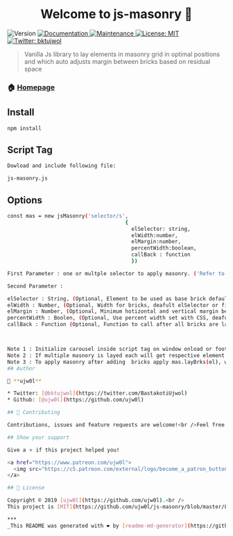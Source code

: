 <h1 align="center">Welcome to js-masonry 👋</h1>
<p>
  <img alt="Version" src="https://img.shields.io/badge/version-1.0.1-blue.svg?cacheSeconds=2592000" />
  <a href="https://github.com/ujw0l/js-masonry#readme" target="_blank">
    <img alt="Documentation" src="https://img.shields.io/badge/documentation-yes-brightgreen.svg" />
  </a>
  <a href="https://github.com/ujw0l/js-masonry/graphs/commit-activity" target="_blank">
    <img alt="Maintenance" src="https://img.shields.io/badge/Maintained%3F-yes-green.svg" />
  </a>
  <a href="https://github.com/ujw0l/js-masonry/blob/master/LICENSE" target="_blank">
    <img alt="License: MIT" src="https://img.shields.io/badge/License-MIT-yellow.svg" />
  </a>
  <a href="https://twitter.com/BastakotiUjwol" target="_blank">
    <img alt="Twitter: bktujwol" src="https://img.shields.io/twitter/follow/BastakotiUjwol.svg?style=social" />
  </a>
</p>

> Vanilla Js library to  lay elements in masonry grid in optimal positions and which auto adjusts margin between bricks based on residual space

### 🏠 [Homepage](https://ujw0l.github.io/js-masonry)

## Install

```sh
npm install
```

## Script Tag

```sh
Dowload and include following file:

js-masonry.js 
```

## Options

```sh
const mas = new jsMasonry('selector/s',
                                      { 
                                        elSelector: string, 
                                        elWidth:number, 
                                        elMargin:number, 
                                        percentWidth:boolean, 
                                        callBack : function
                                        })

First Parameter : one or multple selector to apply masonry. ('Refer to querySelectorAll')

Second Parameter :

elSelector : String, (Optional, Element to be used as base brick default first element)
elWidth : Number, (Optional, Width for bricks, deafult elSelector or first element width )
elMargin : Number, (Optional, Minimum hotizontal and vertical margin between bricks)
percentWidth : Boolen, (Optional, Use percent width set with CSS, deafult:true, Note: do not use elSelector)
callBack : Function (Optional, Function to call after all bricks are lay which get selected element object as parameter1)



Note 1 : Initialize carousel inside script tag on window onload or footer.
Note 2 : If multiple masnory is layed each will get respective element object as callback parameter.
Note 3 : To apply masonry after adding  bricks apply mas.layBrks(el), where el is object (see querySelector)
## Author

👤 **ujw0l**

* Twitter: [@bktujwol](https://twitter.com/BastakotiUjwol)
* Github: [@ujw0l](https://github.com/ujw0l)

## 🤝 Contributing

Contributions, issues and feature requests are welcome!<br />Feel free to check [issues page](https://github.com/ujw0l/js-masonry/issues).

## Show your support

Give a ⭐️ if this project helped you!

<a href="https://www.patreon.com/ujw0l">
  <img src="https://c5.patreon.com/external/logo/become_a_patron_button@2x.png" width="160">
</a>

## 📝 License

Copyright © 2019 [ujw0l](https://github.com/ujw0l).<br />
This project is [MIT](https://github.com/ujw0l/js-masonry/blob/master/LICENSE) licensed.

***
_This README was generated with ❤️ by [readme-md-generator](https://github.com/kefranabg/readme-md-generator)_